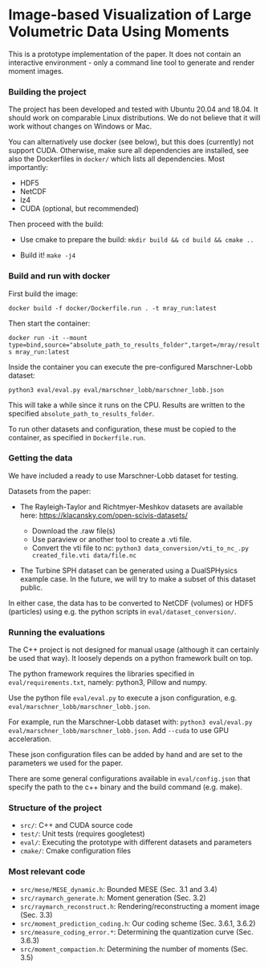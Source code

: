 # Image-based Visualization of Large Volumetric Data Using Moments

This is a prototype implementation of the paper. It does not contain an interactive environment - only a command line tool to generate and render moment images.

### Building the project

The project has been developed and tested with Ubuntu 20.04 and 18.04. It should work on comparable Linux distributions. We do not believe that it will work without changes on Windows or Mac.

You can alternatively use docker (see below), but this does (currently) not support CUDA. Otherwise, make sure all dependencies are installed, see also the Dockerfiles in `docker/` which lists all dependencies. Most importantly:

- HDF5
- NetCDF
- lz4
- CUDA (optional, but recommended)

Then proceed with the build:

- Use cmake to prepare the build:
`mkdir build && cd build && cmake ..`

- Build it! `make -j4`

### Build and run with docker

First build the image:

`docker build -f docker/Dockerfile.run . -t mray_run:latest `

Then start the container:

`docker run -it --mount type=bind,source="absolute_path_to_results_folder",target=/mray/results mray_run:latest`

Inside the container you can execute the pre-configured Marschner-Lobb dataset:

`python3 eval/eval.py eval/marschner_lobb/marschner_lobb.json`

This will take a while since it runs on the CPU. Results are written to the specified `absolute_path_to_results_folder`.

To run other datasets and configuration, these must be copied to the container, as specified in `Dockerfile.run`.

### Getting the data

We have included a ready to use Marschner-Lobb dataset for testing.

Datasets from the paper:
- The Rayleigh-Taylor and Richtmyer-Meshkov datasets are available here: https://klacansky.com/open-scivis-datasets/
	- Download the .raw file(s)
	- Use paraview or another tool to create a .vti file.
	- Convert the vti file to nc: `python3 data_conversion/vti_to_nc_.py created_file.vti data/file.nc`

- The Turbine SPH dataset can be generated using a DualSPHysics example case. In the future, we will try to make a subset of this dataset public.

In either case, the data has to be converted to NetCDF (volumes) or HDF5 (particles) using e.g. the python scripts in `eval/dataset_conversion/`.


### Running the evaluations

The C++ project is not designed for manual usage (although it can certainly be used that way). It loosely depends on a python framework built on top.

The python framework requires the libraries specified in `eval/requirements.txt`, namely: python3, Pillow and numpy.

Use the python file `eval/eval.py` to execute a json configuration, e.g. `eval/marschner_lobb/marschner_lobb.json`.

For example, run the Marschner-Lobb dataset with:
	`python3 eval/eval.py eval/marschner_lobb/marschner_lobb.json`.
	Add `--cuda` to use GPU acceleration.


These json configuration files can be added by hand and are set to the parameters we used for the paper.

There are some general configurations available in `eval/config.json` that specify the path to the c++ binary and the build command (e.g. make).


### Structure of the project

- `src/`: C++ and CUDA source code
- `test/`: Unit tests (requires googletest)
- `eval/`: Executing the prototype with different datasets and parameters
- `cmake/`: Cmake configuration files

### Most relevant code

- `src/mese/MESE_dynamic.h`: Bounded MESE (Sec. 3.1 and 3.4)
- `src/raymarch_generate.h`: Moment generation (Sec. 3.2)
- `src/raymarch_reconstruct.h`: Rendering/reconstructing a moment image (Sec. 3.3)
- `src/moment_prediction_coding.h`: Our coding scheme (Sec. 3.6.1, 3.6.2)
- `src/measure_coding_error.*`: Determining the quantization curve (Sec. 3.6.3)
- `src/moment_compaction.h`: Determining the number of moments (Sec. 3.5)
